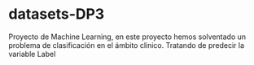 # datasets-DP3
Proyecto de Machine Learning, en este proyecto hemos solventado un problema de clasificación en el ámbito clinico.
Tratando de predecir la variable Label
